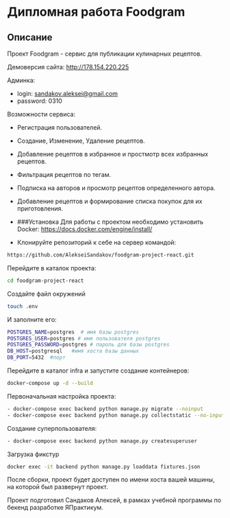 # Дипломная работа Foodgram

## Описание

Проект Foodgram - сервис для публикации кулинарных рецептов. 

Демоверсия сайта: <http://178.154.220.225>

Админка: 
- login: sandakov.aleksei@gmail.com
- password: 0310

Возможности сервиса:

- Регистрация пользователей.
- Создание, Изменение, Удаление рецептов.
- Добавление рецептов в избранное и простмотр всех избранных рецептов.
- Фильтрация рецептов по тегам.
- Подписка на авторов и просмотр рецептов определенного автора.
- Добавление рецептов и формирование списка покупок для их приготовления.

- ###Установка
Для работы с проектом необходимо установить Docker: <https://docs.docker.com/engine/install/>


 - Клонируйте репозиторий к себе на сервер командой:
```bash
https://github.com/AlekseiSandakov/foodgram-project-react.git
```

Перейдите в каталок проекта:
```bash
cd foodgram-project-react
```
Создайте файл окружений
```bash
touch .env
```
И заполните его:
```bash
POSTGRES_NAME=postgres  # имя базы postgres
POSTGRES_USER=postgres # имя пользователя postgres
POSTGRES_PASSWORD=postgres # пароль для базы postgres
DB_HOST=postgresql   #имя хоста базы данных
DB_PORT=5432  #порт
```


Перейдите в каталог infra и запустите создание контейнеров:
```bash
docker-compose up -d --build
```

Первоначальная настройка проекта:
```bash
- docker-compose exec backend python manage.py migrate --noinput
- docker-compose exec backend python manage.py collectstatic --no-input
```
Создание суперпользователя:
```bash
- docker-compose exec backend python manage.py createsuperuser
```
Загрузка фикстур
```bash
docker exec -it backend python manage.py loaddata fixtures.json
```
После сборки, проект будет доступен по имени хоста вашей машины, на которой был развернут проект. 

Проект подготовил Сандаков Алексей, в рамках учебной программы по бекенд разработке ЯПрактикум.

